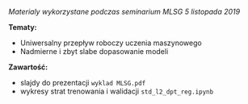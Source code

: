 *Materialy wykorzystane podczas seminarium MLSG 5 listopada 2019*

**Tematy:**
- Uniwersalny przepływ roboczy uczenia maszynowego
- Nadmierne i zbyt slabe dopasowanie modeli

**Zawartość:** 
- slajdy do prezentacji `wyklad MLSG.pdf`
- wykresy strat trenowania i walidacji `std_l2_dpt_reg.ipynb`
